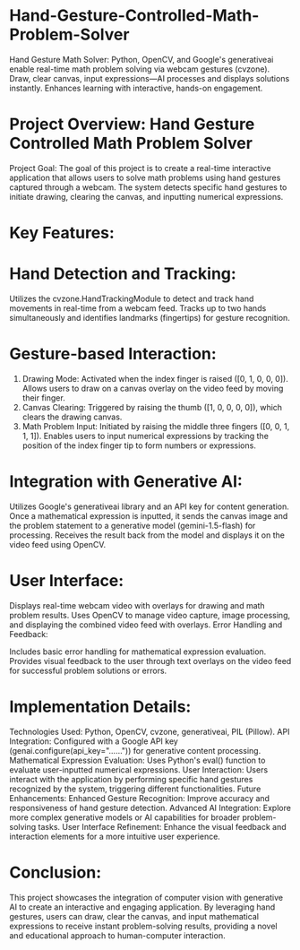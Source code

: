 # Hand-Gesture-Controlled-Math-Problem-Solver
Hand Gesture Math Solver: Python, OpenCV, and Google's generativeai enable real-time math problem solving via webcam gestures (cvzone). Draw, clear canvas, input expressions—AI processes and displays solutions instantly. Enhances learning with interactive, hands-on engagement.

# Project Overview: Hand Gesture Controlled Math Problem Solver
Project Goal:
The goal of this project is to create a real-time interactive application that allows users to solve math problems using hand gestures captured through a webcam. The system detects specific hand gestures to initiate drawing, clearing the canvas, and inputting numerical expressions.

# Key Features:
# Hand Detection and Tracking:

Utilizes the cvzone.HandTrackingModule to detect and track hand movements in real-time from a webcam feed.
Tracks up to two hands simultaneously and identifies landmarks (fingertips) for gesture recognition.

# Gesture-based Interaction:

1. Drawing Mode: Activated when the index finger is raised ([0, 1, 0, 0, 0]). Allows users to draw on a canvas overlay on the video feed by moving their finger.
2. Canvas Clearing: Triggered by raising the thumb ([1, 0, 0, 0, 0]), which clears the drawing canvas.
3. Math Problem Input: Initiated by raising the middle three fingers ([0, 0, 1, 1, 1]). Enables users to input numerical expressions by tracking the position of the index finger tip to form numbers or expressions.
   
# Integration with Generative AI:

Utilizes Google's generativeai library and an API key for content generation.
Once a mathematical expression is inputted, it sends the canvas image and the problem statement to a generative model (gemini-1.5-flash) for processing.
Receives the result back from the model and displays it on the video feed using OpenCV.

# User Interface:

Displays real-time webcam video with overlays for drawing and math problem results.
Uses OpenCV to manage video capture, image processing, and displaying the combined video feed with overlays.
Error Handling and Feedback:

Includes basic error handling for mathematical expression evaluation.
Provides visual feedback to the user through text overlays on the video feed for successful problem solutions or errors.

# Implementation Details:
Technologies Used: Python, OpenCV, cvzone, generativeai, PIL (Pillow).
API Integration: Configured with a Google API key (genai.configure(api_key="......")) for generative content processing.
Mathematical Expression Evaluation: Uses Python's eval() function to evaluate user-inputted numerical expressions.
User Interaction: Users interact with the application by performing specific hand gestures recognized by the system, triggering different functionalities.
Future Enhancements:
Enhanced Gesture Recognition: Improve accuracy and responsiveness of hand gesture detection.
Advanced AI Integration: Explore more complex generative models or AI capabilities for broader problem-solving tasks.
User Interface Refinement: Enhance the visual feedback and interaction elements for a more intuitive user experience.

# Conclusion:
This project showcases the integration of computer vision with generative AI to create an interactive and engaging application. By leveraging hand gestures, users can draw, clear the canvas, and input mathematical expressions to receive instant problem-solving results, providing a novel and educational approach to human-computer interaction.
